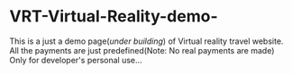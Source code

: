 # VRT-Virtual-Reality-demo-
This is a just a demo page(*under building*) of Virtual reality travel website.
All the payments are just predefined(Note: No real payments are made)
Only for developer's personal use...
